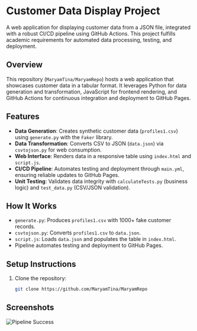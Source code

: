 # Customer Data Display Project

A web application for displaying customer data from a JSON file, integrated with a robust CI/CD pipeline using GitHub Actions. This project fulfills academic requirements for automated data processing, testing, and deployment.

## Overview
This repository (`MaryamTina/MaryamRepo`) hosts a web application that showcases customer data in a tabular format. It leverages Python for data generation and transformation, JavaScript for frontend rendering, and GitHub Actions for continuous integration and deployment to GitHub Pages.

## Features
- **Data Generation**: Creates synthetic customer data (`profiles1.csv`) using `generate.py` with the `Faker` library.
- **Data Transformation**: Converts CSV to JSON (`data.json`) via `csvtojson.py` for web consumption.
- **Web Interface**: Renders data in a responsive table using `index.html` and `script.js`.
- **CI/CD Pipeline**: Automates testing and deployment through `main.yml`, ensuring reliable updates to GitHub Pages.
- **Unit Testing**: Validates data integrity with `calculateTests.py` (business logic) and `test_data.py` (CSV/JSON validation).

## How It Works
- `generate.py`: Produces `profiles1.csv` with 1000+ fake customer records.
- `csvtojson.py`: Converts `profiles1.csv` to `data.json`.
- `script.js`: Loads `data.json` and populates the table in `index.html`.
- Pipeline automates testing and deployment to GitHub Pages.

## Setup Instructions
1. Clone the repository:
   ```bash
   git clone https://github.com/MaryamTina/MaryamRepo

## Screenshots
![Pipeline Success](docs/actions_screenshot.png)